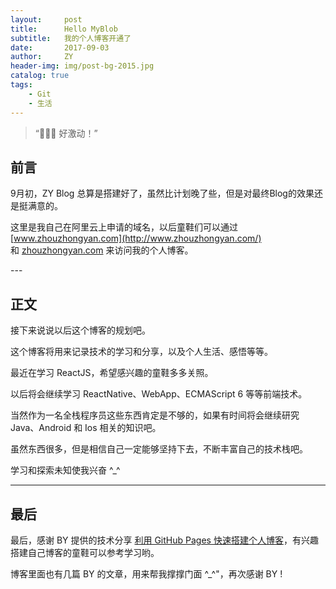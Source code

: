 ```yaml
---
layout:     post
title:      Hello MyBlob
subtitle:   我的个人博客开通了
date:       2017-09-03
author:     ZY
header-img: img/post-bg-2015.jpg
catalog: true
tags:
    - Git
    - 生活
---
```


> “🙉🙉🙉 好激动！”


## 前言

9月初，ZY Blog 总算是搭建好了，虽然比计划晚了些，但是对最终Blog的效果还是挺满意的。

这里是我自己在阿里云上申请的域名，以后童鞋们可以通过 [www.zhouzhongyan.com](http://www.zhouzhongyan.com/) 和 [zhouzhongyan.com](http://zhouzhongyan.com/) 来访问我的个人博客。

<p id = "build"></p>
---

## 正文

接下来说说以后这个博客的规划吧。

这个博客将用来记录技术的学习和分享，以及个人生活、感悟等等。

最近在学习 ReactJS，希望感兴趣的童鞋多多关照。

以后将会继续学习 ReactNative、WebApp、ECMAScript 6 等等前端技术。

当然作为一名全栈程序员这些东西肯定是不够的，如果有时间将会继续研究 Java、Android 和 Ios 相关的知识吧。

虽然东西很多，但是相信自己一定能够坚持下去，不断丰富自己的技术栈吧。

学习和探索未知使我兴奋 ^_^

---

## 最后

最后，感谢 BY 提供的技术分享 [利用 GitHub Pages 快速搭建个人博客](http://qiubaiying.top/)，有兴趣搭建自己博客的童鞋可以参考学习哟。

博客里面也有几篇 BY 的文章，用来帮我撑撑门面 ^_^"，再次感谢 BY !


